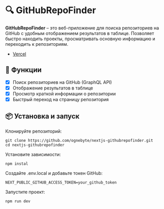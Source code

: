 # 🔍 GitHubRepoFinder  

**GitHubRepoFinder** – это веб-приложение для поиска репозиториев на GitHub с удобным отображением результатов в таблице. Позволяет быстро находить проекты, просматривать основную информацию и переходить к репозиториям.  

- [Vercel](https://nextjs-githubrepofinder.vercel.app/)

## 🚀 Функции  

- [x] Поиск репозиториев на GitHub (GraphQL API)  
- [x] Отображение результатов в таблице  
- [x] Просмотр краткой информации о репозитории  
- [x] Быстрый переход на страницу репозитория  

## 📦 Установка и запуск  

Клонируйте репозиторий:
```
git clone https://github.com/ognebyte/nextjs-githubrepofinder.git
cd nextjs-githubrepofinder
```

Установите зависимости:
```
npm instal
```

Создайте .env.local и добавьте токен GitHub:
```
NEXT_PUBLIC_GITHUB_ACCESS_TOKEN=your_github_token
```

Запустите проект:
```
npm run dev
```
